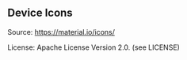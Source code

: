 ## Device Icons

Source: https://material.io/icons/

License: Apache License Version 2.0. (see LICENSE)

